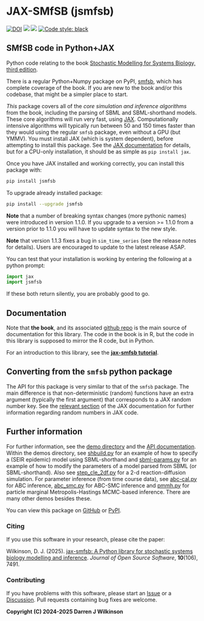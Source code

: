 # JAX-SMfSB (jsmfsb)

[![DOI](https://joss.theoj.org/papers/10.21105/joss.07491/status.svg)](https://doi.org/10.21105/joss.07491)
[![](https://readthedocs.org/projects/jax-smfsb/badge/)](https://jax-smfsb.readthedocs.io/en/latest/index.html)
[![](https://github.com/darrenjw/jax-smfsb/actions/workflows/ci.yml/badge.svg)](https://github.com/darrenjw/jax-smfsb/actions)
[![Code style: black](https://img.shields.io/badge/code%20style-black-000000.svg)](https://github.com/psf/black)

## SMfSB code in Python+JAX

Python code relating to the book [Stochastic Modelling for Systems Biology, third edition](https://github.com/darrenjw/smfsb/).

There is a regular Python+Numpy package on PyPI, [smfsb](https://pypi.org/project/smfsb/), which has complete coverage of the book. If you are new to the book and/or this codebase, that might be a simpler place to start.

*This* package covers all of the *core simulation and inference algorithms* from the book, including the parsing of SBML and SBML-shorthand models. These core algorithms will run very fast, using [JAX](https://jax.readthedocs.io/). Computationally intensive algorithms will typically run between 50 and 150 times faster than they would using the regular `smfsb` package, even without a GPU (but YMMV). You must install JAX (which is system dependent), before attempting to install this package. See the [JAX documentation](https://jax.readthedocs.io/en/latest/installation.html) for details, but for a CPU-only installation, it should be as simple as `pip install jax`.

Once you have JAX installed and working correctly, you can install this package with:
```bash
pip install jsmfsb
```
To upgrade already installed package:
```bash
pip install --upgrade jsmfsb
```

**Note** that a number of breaking syntax changes (more pythonic names) were introduced in version 1.1.0. If you upgrade to a version >= 1.1.0 from a version prior to 1.1.0 you will have to update syntax to the new style.

**Note** that version 1.1.3 fixes a bug in `sim_time_series` (see the release notes for details). Users are encouraged to update to the latest release ASAP.

You can test that your installation is working by entering the following at a python prompt:

```python
import jax
import jsmfsb
```
If these both return silently, you are probably good to go.

## Documentation

Note that **the book**, and its associated [github repo](https://github.com/darrenjw/smfsb) is the main source of documentation for this library. The code in the book is in R, but the code in this library is supposed to mirror the R code, but in Python.

For an introduction to this library, see the **[jax-smfsb tutorial](https://jax-smfsb.readthedocs.io/en/latest/source/tutorial.html)**. 

## Converting from the `smfsb` python package

The API for this package is very similar to that of the `smfsb` package. The main difference is that non-deterministic (random) functions have an extra argument (typically the first argument) that corresponds to a JAX random number key. See the [relevant section](https://jax.readthedocs.io/en/latest/random-numbers.html) of the JAX documentation for further information regarding random numbers in JAX code.

## Further information

For further information, see the [demo directory](https://github.com/darrenjw/jax-smfsb/tree/main/demos) and the [API documentation](https://jax-smfsb.readthedocs.io/en/latest/index.html). Within the demos directory, see [shbuild.py](https://github.com/darrenjw/jax-smfsb/tree/main/demos/shbuild.py) for an example of how to specify a (SEIR epidemic) model using SBML-shorthand and [sbml-params.py](https://github.com/darrenjw/jax-smfsb/tree/main/demos/sbml-params.py) for an example of how to modify the parameters of a model parsed from SBML (or SBML-shorthand). Also see [step_cle_2df.py](https://github.com/darrenjw/jax-smfsb/tree/main/demos/step_cle_2df.py) for a 2-d reaction-diffusion simulation. For parameter inference (from time course data), see [abc-cal.py](https://github.com/darrenjw/jax-smfsb/tree/main/demos/abc-cal.py) for ABC inference, [abc_smc.py](https://github.com/darrenjw/jax-smfsb/tree/main/demos/abc_smc.py) for ABC-SMC inference and [pmmh.py](https://github.com/darrenjw/jax-smfsb/tree/main/demos/pmmh.py) for particle marginal Metropolis-Hastings MCMC-based inference. There are many other demos besides these.

You can view this package on [GitHub](https://github.com/darrenjw/jax-smfsb) or [PyPI](https://pypi.org/project/jsmfsb/).

### Citing

If you use this software in your research, please cite the paper:

Wilkinson, D. J. (2025). [jax-smfsb: A Python library for stochastic systems biology modelling and inference](https://doi.org/10.21105/joss.07491). *Journal of Open Source Software*, **10**(106), 7491.

### Contributing

If you have problems with this software, please start an [Issue](https://github.com/darrenjw/jax-smfsb/issues) or a [Discussion](https://github.com/darrenjw/jax-smfsb/discussions). Pull requests containing bug fixes are welcome.


**Copyright (C) 2024-2025 Darren J Wilkinson**


